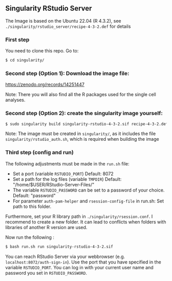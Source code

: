 ## Singularity RStudio Server

The Image is based on the Ubuntu 22.04 (R 4.3.2), see `./singularity/rstudio_server/recipe-4-3-2.def` for details

### First step

You need to clone this repo. Go to:

``` sh
$ cd singularity/
```

### Second step (Option 1): Download the image file:

https://zenodo.org/records/14251447

Note: There you will also find all the R packages used for the single cell analyses.

### Second step (Option 2): create the singularity image yourself:

``` sh
$ sudo singularity build singularity-rstudio-4-3-2.sif recipe-4-3-2.def
```

Note: The image must be created in `singularity/`, as it includes the file  `singularity/rstudio_auth.sh`, which is required when building the image

### Third step (config and run)

The following adjustments must be made in the `run.sh` file:

-   Set a port (variable `RSTUDIO_PORT`) Default: 8072
-   Set a path for the log files (variable `TMPDIR`)  Default: "/home/$USER/RStudio-Server-Files/"
-   The variable `RSTUDIO_PASSWORD` can be set to a password of your choice. Default: "password"
-   For parameter `auth-pam-helper` and `rsession-config-file` in run.sh: Set path to this folder.

Furthermore, set your R library path in `./singularity/rsession.conf`. I recommend to create a new folder. It can lead to conflicts when folders with libraries of another R version are used.

Now run the following :

``` sh
$ bash run.sh run singularity-rstudio-4-3-2.sif
```

You can reach RStudio Server via your webbrowser (e.g. `localhost:8072/auth-sign-in`). Use the port that you have specified in the variable `RSTUDIO_PORT`. You can log in with your current user name and password you set in `RSTUDIO_PASSWORD`.


